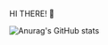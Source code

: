 HI THERE! 👋

![Anurag's GitHub stats](https://github-readme-stats.vercel.app/api?username=anuraghazra&show_icons=true&theme=radical)
